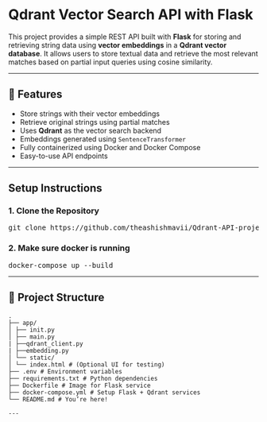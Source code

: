 # Qdrant Vector Search API with Flask

This project provides a simple REST API built with **Flask** for storing and retrieving string data using **vector embeddings** in a **Qdrant vector database**. It allows users to store textual data and retrieve the most relevant matches based on partial input queries using cosine similarity.

---

## 🚀 Features

- Store strings with their vector embeddings
- Retrieve original strings using partial matches
- Uses **Qdrant** as the vector search backend
- Embeddings generated using `SentenceTransformer`
- Fully containerized using Docker and Docker Compose
- Easy-to-use API endpoints

---

## Setup Instructions

### 1. Clone the Repository
<pre>git clone https://github.com/theashishmavii/Qdrant-API-project.git</pre>

### 2. Make sure docker is running
<pre>docker-compose up --build</pre>

---

## 📁 Project Structure

```plaintext
.
├── app/
│ ├── init.py
│ ├── main.py
| ├──qdrant_client.py
| ├──embedding.py
│ └── static/
│ └── index.html # (Optional UI for testing)
├── .env # Environment variables
├── requirements.txt # Python dependencies
├── Dockerfile # Image for Flask service
├── docker-compose.yml # Setup Flask + Qdrant services
└── README.md # You’re here!

---